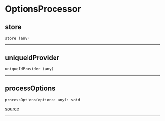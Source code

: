 # OptionsProcessor

## store

`store (any)`

---
## uniqueIdProvider

`uniqueIdProvider (any)`

---

## processOptions

`processOptions(options: any): void`

[source](https://github.com/wix/react-native-navigation/blob/v2/lib/src/commands/OptionsProcessor.ts#L8)

---


